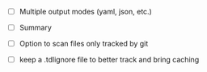 - [ ] Multiple output modes (yaml, json, etc.)
- [ ] Summary
- [ ] Option to scan files only tracked by git
- [ ] keep a .tdlignore file to better track and bring caching

